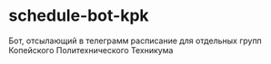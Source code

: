 # schedule-bot-kpk
Бот, отсылающий в телеграмм расписание для отдельных групп Копейского Политехнического Техникума

